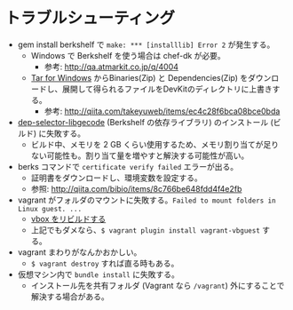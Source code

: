 # トラブルシューティング

- gem install berkshelf で `make: *** [installlib] Error 2` が発生する。
  - Windows で Berkshelf を使う場合は chef-dk が必要。
    - 参考: http://qa.atmarkit.co.jp/q/4004
  - [Tar for Windows](http://gnuwin32.sourceforge.net/packages/gtar.htm) からBinaries(Zip) と Dependencies(Zip) をダウンロードし、展開して得られるファイルをDevKitのディレクトリに上書きする。
    - 参考: http://qiita.com/takeyuweb/items/ec4c28f6bca08bce0bda
- [dep-selector-libgecode](https://github.com/chef/dep-selector-libgecode) (Berkshelf の依存ライブラリ) のインストール (ビルド) に失敗する。
  - ビルド中、メモリを 2 GB くらい使用するため、メモリ割り当てが足りない可能性も。割り当て量を増やすと解決する可能性が高い。
- berks コマンドで `certificate verify failed` エラーが出る。
  - 証明書をダウンロードし、環境変数を設定する。
  - 参照: http://qiita.com/bibio/items/8c766be648fdd4f4e2fb
- vagrant がフォルダのマウントに失敗する。`Failed to mount folders in Linux guest. ...`
  - [vbox をリビルドする](http://qiita.com/osamu1203/items/10e19c74c912d303ca0b)
  - 上記でもダメなら、`$ vagrant plugin install vagrant-vbguest` する。
- vagrant まわりがなんかおかしい。
  - `$ vagrant destroy` すれば直る時もある。
- 仮想マシン内で `bundle install` に失敗する。
  - インストール先を共有フォルダ (Vagrant なら `/vagrant`) 外にすることで解決する場合がある。
